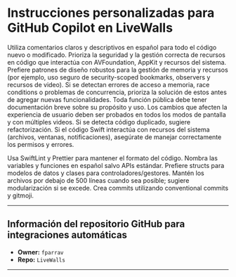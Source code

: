 # Instrucciones personalizadas para GitHub Copilot en LiveWalls

Utiliza comentarios claros y descriptivos en español para todo el código nuevo o modificado.
Prioriza la seguridad y la gestión correcta de recursos en código que interactúa con AVFoundation, AppKit y recursos del sistema.
Prefiere patrones de diseño robustos para la gestión de memoria y recursos (por ejemplo, uso seguro de security-scoped bookmarks, observers y recursos de video).
Si se detectan errores de acceso a memoria, race conditions o problemas de concurrencia, prioriza la solución de estos antes de agregar nuevas funcionalidades.
Toda función pública debe tener documentación breve sobre su propósito y uso.
Los cambios que afecten la experiencia de usuario deben ser probados en todos los modos de pantalla y con múltiples videos.
Si se detecta código duplicado, sugiere refactorización.
Si el código Swift interactúa con recursos del sistema (archivos, ventanas, notificaciones), asegúrate de manejar correctamente los permisos y errores.

Usa SwiftLint y Prettier para mantener el formato del código.
Nombra las variables y funciones en español salvo APIs estándar.
Prefiere structs para modelos de datos y clases para controladores/gestores.
Mantén los archivos por debajo de 500 líneas cuando sea posible; sugiere modularización si se excede.
Crea commits utilizando conventional commits y gitmoji.
  
---
## Información del repositorio GitHub para integraciones automáticas

- **Owner:** `fparrav`
- **Repo:** `LiveWalls`
---